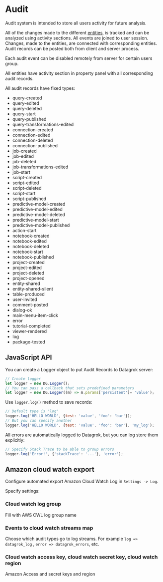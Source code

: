 <!-- TITLE: Audit -->
<!-- SUBTITLE: -->

# Audit

Audit system is intended to store all users activity for future analysis.

All of the changes made to the different [entities](../datagrok/objects.md), is tracked and can be analyzed using
activity sections. All events are joined to user session. Changes, made to the entities, are connected with
corresponding entities. Audit records can be posted both from client and server process.

Each audit event can be disabled remotely from server for certain users group.

All entities have activity section in property panel with all corresponding audit records.

All audit records have fixed types:

* query-created
* query-edited
* query-deleted
* query-start
* query-published
* query-transformations-edited
* connection-created
* connection-edited
* connection-deleted
* connection-published
* job-created
* job-edited
* job-deleted
* job-transformations-edited
* job-start
* script-created
* script-edited
* script-deleted
* script-start
* script-published
* predictive-model-created
* predictive-model-edited
* predictive-model-deleted
* predictive-model-start
* predictive-model-published
* action-start
* notebook-created
* notebook-edited
* notebook-deleted
* notebook-start
* notebook-published
* project-created
* project-edited
* project-deleted
* project-opened
* entity-shared
* entity-shared-silent
* table-produced
* user-invited
* comment-posted
* dialog-ok
* main-menu-item-click
* error
* tutorial-completed
* viewer-rendered
* log
* package-tested

## JavaScript API

You can create a Logger object to put Audit Records to Datagrok server:

```javascript
// Create logger
let logger = new DG.Logger();
// You can pass a callback that sets predefined parameters
let logger = new DG.Logger((m) => m.params['persistent']= 'value');
```

Use `logger.log()` method to save records:

```javascript
// Default type is "log"
logger.log('HELLO WORLD', {test: 'value', 'foo': 'bar'});
// But you can specify another
logger.log('HELLO WORLD', {test: 'value', 'foo': 'bar'}, 'my_log');
```

All errors are automatically logged to Datagrok, but you can log store them explicitly:

```javascript
// Specify Stack Trace to be able to group errors
logger.log('Error!', {'stackTrace': '...'}, 'error');
```

## Amazon cloud watch export

Configure automated export Amazon Cloud Watch Log in `Settings -> Log`.

Specify settings:

### Cloud watch log group

Fill with AWS CWL log group name

### Events to cloud watch streams map

Choose which audit types go to log streams. For example `log => datagrok_log`
, `error => datagrok_errors`, etc.

### Cloud watch access key, cloud watch secret key, cloud watch region

Amazon Access and secret keys and region
